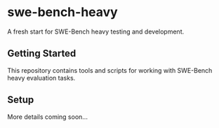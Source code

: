 # swe-bench-heavy

A fresh start for SWE-Bench heavy testing and development.

## Getting Started

This repository contains tools and scripts for working with SWE-Bench heavy evaluation tasks.

## Setup

More details coming soon...

